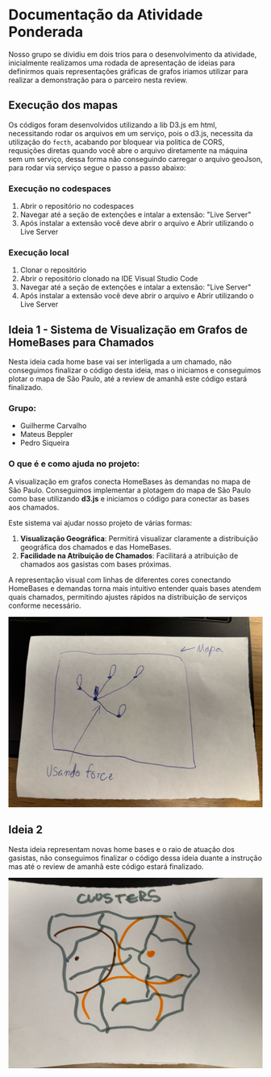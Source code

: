 # Documentação da Atividade Ponderada

Nosso grupo se dividiu em dois trios para o desenvolvimento da atividade, inicialmente realizamos uma rodada de apresentação de ideias para definirmos quais representações gráficas de grafos iriamos utilizar para realizar a demonstração para o parceiro nesta review.

## Execução dos mapas

Os códigos foram desenvolvidos utilizando a lib D3.js em html, necessitando rodar os arquivos em um serviço, pois o d3.js, necessita da utilização do ```fecth```, acabando por bloquear via politica de CORS, requsições diretas quando você abre o arquivo diretamente na máquina sem um serviço, dessa forma não conseguindo carregar o arquivo geoJson, para rodar via serviço segue o passo a passo abaixo:

### Execução no codespaces
1. Abrir o repositório no codespaces
2. Navegar até a seção de extenções e intalar a extensão: "Live Server"
3. Após instalar a extensão você deve abrir o arquivo e Abrir utilizando o Live Server

### Execução local
1. Clonar o repositório
2. Abrir o repositório clonado na IDE Visual Studio Code
3. Navegar até a seção de extenções e intalar a extensão: "Live Server"
4. Após instalar a extensão você deve abrir o arquivo e Abrir utilizando o Live Server

## Ideia 1 - Sistema de Visualização em Grafos de HomeBases para Chamados

Nesta ideia cada home base vai ser interligada a um chamado, não conseguimos finalizar o código desta ideia, mas o iniciamos e conseguimos plotar o mapa de São Paulo, até a review de amanhã este código estará finalizado.

### Grupo:
- Guilherme Carvalho  
- Mateus Beppler  
- Pedro Siqueira  

### O que é e como ajuda no projeto:
A visualização em grafos conecta HomeBases às demandas no mapa de São Paulo. Conseguimos implementar a plotagem do mapa de São Paulo como base utilizando **d3.js** e iniciamos o código para conectar as bases aos chamados.  

Este sistema vai ajudar nosso projeto de várias formas:  
1. **Visualização Geográfica**: Permitirá visualizar claramente a distribuição geográfica dos chamados e das HomeBases.  
2. **Facilidade na Atribuição de Chamados**: Facilitará a atribuição de chamados aos gasistas com bases próximas.  

A representação visual com linhas de diferentes cores conectando HomeBases e demandas torna mais intuitivo entender quais bases atendem quais chamados, permitindo ajustes rápidos na distribuição de serviços conforme necessário.


<img src="ideia1.jpeg">

## Ideia 2

Nesta ideia representam novas home bases e o raio de atuação dos gasistas, não conseguimos finalizar o código dessa ideia duante a instrução mas até o review de amanhã este código estará finalizado.

<img src="ideia2.jpeg">
